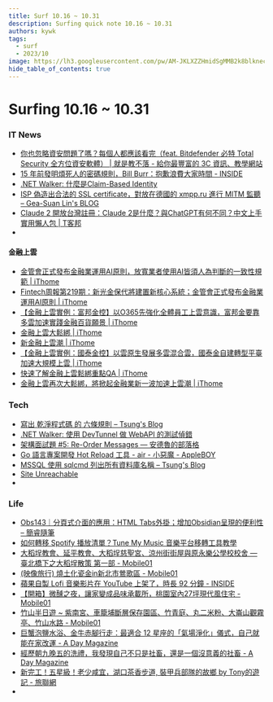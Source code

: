 ```yaml
---
title: Surf 10.16 ~ 10.31
description: Surfing quick note 10.16 ~ 10.31
authors: kywk
tags:
  - surf
  - 2023/10
image: https://lh3.googleusercontent.com/pw/AM-JKLXZZHmidSgMMB2k8blkneclNRysPXLr__G7rZ4hPi2sN0jC67PHAbX1MyFj8hQX_MTZ6bwIMPwCyu2fu1bU0ZXSX09eu-OlSDb4U-9haUS_wgnVPLaCM6WQLsRbsnocF8X5Edmt35rDjytljbNEMsaf8A=w800-no?authuser=0
hide_table_of_contents: true
---
```


Surfing 10.16 ~ 10.31
==================

### IT News

- [你也忽略資安問題了嗎？每個人都應該看完（feat. Bitdefender 必特 Total Security 全方位資安軟體） | 就是教不落 - 給你最豐富的 3C 資訊、教學網站](https://steachs.com/archives/63941)
- [15 年前發明煩死人的密碼規則，Bill Burr：抱歉浪費大家時間 - INSIDE](https://www.inside.com.tw/article/10162-the-guy-who-invented-those-annoying-password-rules-now-regrets-wasting-your-time)
- [.NET Walker: 什麼是Claim-Based Identity](https://studyhost.blogspot.com/2023/10/claim-based-identity.html)
- [ISP 偽造出合法的 SSL certificate，對放在德國的 xmpp.ru 進行 MITM 監聽 – Gea-Suan Lin's BLOG](https://blog.gslin.org/archives/2023/10/21/11401/)
- [Claude 2 開放台灣註冊：Claude 2是什麼？與ChatGPT有何不同？中文上手實用懶人包 | T客邦](https://www.techbang.com/posts/110551-claude-2-uses-claude-ai-as-a-free-and-powerful-tool-for-pdf)
- 

#### 金融上雲 ####

- [金管會正式發布金融業運用AI原則，放寬業者使用AI皆須人為判斷的一致性規範 | iThome](https://www.ithome.com.tw/news/159380)
- [Fintech周報第219期：新光金保代將建置新核心系統；金管會正式發布金融業運用AI原則 | iThome](https://www.ithome.com.tw/news/159424)
- [【金融上雲實例：富邦金控】以O365先強化全體員工上雲意識，富邦金要靠多雲加速實踐金融百貨願景 | iThome](https://www.ithome.com.tw/news/159389)
- [金融上雲大鬆綁 | iThome](https://www.ithome.com.tw/article/159394)
- [新金融上雲潮 | iThome](https://www.ithome.com.tw/voice/159393)
- [【金融上雲實例：國泰金控】以雲原生發展多雲混合雲，國泰金自建轉型平臺加速大規模上雲 | iThome](https://www.ithome.com.tw/news/159391)
- [快速了解金融上雲鬆綁重點QA | iThome](https://www.ithome.com.tw/news/159371)
- [金融上雲再次大鬆綁，將掀起金融業新一波加速上雲潮 | iThome](https://www.ithome.com.tw/news/159370)

### Tech

- [寫出 乾淨程式碼 的 六條規則 – Tsung's Blog](https://blog.longwin.com.tw/2023/10/programming-write-clean-code-rule-2023/)
- [.NET Walker: 使用 DevTunnel 做 WebAPI 的測試偵錯](https://studyhost.blogspot.com/2023/10/devtunnel-webapi.html)
- [架構面試題 #5: Re-Order Messages — 安德魯的部落格](https://columns.chicken-house.net/2023/10/01/reorder/)
- [Go 語言專案開發 Hot Reload 工具 - air - 小惡魔 - AppleBOY](https://blog.wu-boy.com/2023/10/live-reload-in-go/)
- [MSSQL 使用 sqlcmd 列出所有資料庫名稱 – Tsung's Blog](https://blog.longwin.com.tw/2023/10/microsoft-mssql-sqlcmd-list-all-database-name-2023/)
- [Site Unreachable](https://www.makeuseof.com/github-repos-you-should-star/)
- 

### Life

- [Obs143｜分頁式介面的應用：HTML Tabs外掛；增加Obsidian呈現的便利性 – 簡睿隨筆](https://jdev.tw/blog/8229/html-tabs-plugin-examples)
- [如何轉移 Spotify 播放清單？Tune My Music 音樂平台移轉工具教學](https://free.com.tw/tunemymusic/)
- [大稻埕教會、延平教會、大稻埕慈聖宮、涼州街街屋與原永樂公學校校舍 — 臺北橋下之大稻埕散策 第一部 - Mobile01](https://www.mobile01.com/topicdetail.php?f=189&t=6857401)
- [(映像旅行) 燒土化瓷金in新北市鶯歌區 - Mobile01](https://www.mobile01.com/topicdetail.php?f=190&t=6856470)
- [蘋果自製 Lofi 音樂影片在 YouTube 上架了，時長 92 分鐘 - INSIDE](https://www.inside.com.tw/article/33056-apple-study-bgm-lofi-on-youtube)
- [【開箱】微醺之夜，讓家變成品味承載所，桃園室內27坪現代風住宅 - Mobile01](https://www.mobile01.com/topicdetail.php?f=360&t=6860289)
- [竹山半日遊 \~ 紫南宮、車籠埔斷層保存園區、竹青庭、丸二米粉、大崙山觀霧亭、竹山水路 - Mobile01](https://www.mobile01.com/topicdetail.php?f=198&t=6858580)
- [巨蟹泡鹽水浴、金牛赤腳行走：最適合 12 星座的「氣場淨化」儀式，自己就能在家改運 - A Day Magazine](https://www.adaymag.com/2023/10/24/aura-cleanse-for-12-star-signs.html)
- [經歷朝九晚五的洗禮，我發現自己不只是社畜，還是一個沒意義的社畜 - A Day Magazine](https://www.adaymag.com/2023/10/24/cultural-physical-strength.html)
- [新完工！五星級！老少咸宜，湖口茶香步道, 裝甲兵部隊的故鄉 by Tony的遊記 - 旅聯網](https://www.waytogo.cc/page/87863)
- 
